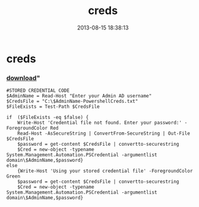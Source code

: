 ﻿---
pid:            4393
parent:         0
children:       
poster:         Lubinski
title:          creds
date:           2013-08-15 18:38:13
format:         posh
---

# creds

### [download](4393.ps1)"



```posh
#STORED CREDENTIAL CODE
$AdminName = Read-Host "Enter your Admin AD username"
$CredsFile = "C:\$AdminName-PowershellCreds.txt"
$FileExists = Test-Path $CredsFile

if  ($FileExists -eq $false) {
	Write-Host 'Credential file not found. Enter your password:' -ForegroundColor Red
	Read-Host -AsSecureString | ConvertFrom-SecureString | Out-File $CredsFile
	$password = get-content $CredsFile | convertto-securestring
	$Cred = new-object -typename System.Management.Automation.PSCredential -argumentlist domain\$AdminName,$password}
else 
	{Write-Host 'Using your stored credential file' -ForegroundColor Green
	$password = get-content $CredsFile | convertto-securestring
	$Cred = new-object -typename System.Management.Automation.PSCredential -argumentlist domain\$AdminName,$password}
```
